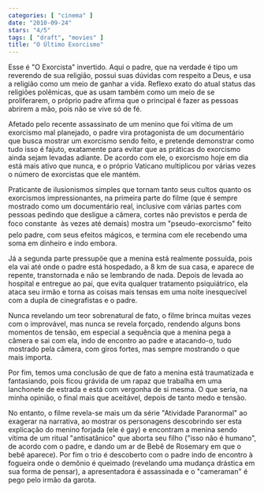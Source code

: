 ```yaml
---
categories: [ "cinema" ]
date: "2010-09-24"
stars: "4/5"
tags: [ "draft", "movies" ]
title: "O Último Exorcismo"
---
```

Esse é "O Exorcista" invertido. Aqui o padre, que na verdade é tipo um reverendo de sua religião, possui suas dúvidas com respeito a Deus, e usa a religião como um meio de ganhar a vida. Reflexo exato do atual status das religiões polêmicas, que as usam também como um meio de se proliferarem, o próprio padre afirma que o principal é fazer as pessoas abrirem a mão, pois não se vive só de fé.

Afetado pelo recente assassinato de um menino que foi vítima de um exorcismo mal planejado, o padre vira protagonista de um documentário que busca mostrar um exorcismo sendo feito, e pretende demonstrar como tudo isso é fajuto, exatamente para evitar que as práticas do exorcismo ainda sejam levadas adiante. De acordo com ele, o exorcismo hoje em dia está mais ativo que nunca, e o próprio Vaticano multiplicou por várias vezes o número de exorcistas que ele mantém.

Praticante de ilusionismos simples que tornam tanto seus cultos quanto os exorcismos impressionantes, na primeira parte do filme (que é sempre mostrado como um documentário real, inclusive com várias partes com pessoas pedindo que desligue a câmera, cortes não previstos e perda de foco constante  às vezes até demais) mostra um "pseudo-exorcismo" feito pelo padre, com seus efeitos mágicos, e termina com ele recebendo uma soma em dinheiro e indo embora.

Já a segunda parte pressupõe que a menina está realmente possuída, pois ela vai até onde o padre está hospedado, a 8 km de sua casa, e aparece de repente, transtornada e não se lembrando de nada. Depois de levada ao hospital e entregue ao pai, que evita qualquer tratamento psiquiátrico, ela ataca seu irmão e torna as coisas mais tensas em uma noite inesquecível com a dupla de cinegrafistas e o padre.

Nunca revelando um teor sobrenatural de fato, o filme brinca muitas vezes com o improvável, mas nunca se revela forçado, rendendo alguns bons momentos de tensão, em especial a sequência que a menina pega a câmera e sai com ela, indo de encontro ao padre e atacando-o, tudo mostrado pela câmera, com giros fortes, mas sempre mostrando o que mais importa.

Por fim, temos uma conclusão de que de fato a menina está traumatizada e fantasiando, pois ficou grávida de um rapaz que trabalha em uma lanchonete de estrada e está com vergonha de si mesma. O que seria, na minha opinião, o final mais que aceitável, depois de tanto medo e tensão.

No entanto, o filme revela-se mais um da série "Atividade Paranormal" ao exagerar na narrativa, ao mostrar os personagens descobrindo ser esta explicação do menino forjada (ele é gay) e encontram a menina sendo vítima de um ritual "antisatânico" que aborta seu filho ("isso não é humano", de acordo com o padre, e dando um ar de Bebê de Rosemary em que o bebê aparece). Por fim o trio é descoberto com o padre indo de encontro à fogueira onde o demônio é queimado (revelando uma mudança drástica em sua forma de pensar), a apresentadora é assassinada e o "cameraman" é pego pelo irmão da garota.
